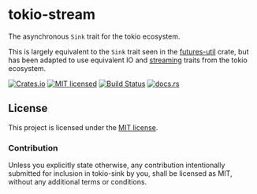 # tokio-stream

The asynchronous `Sink` trait for the tokio ecosystem.

This is largely equivalent to the `Sink` trait seen in the [futures-util](https://docs.rs/futures-util) crate, but has been adapted to use equivalent IO and [streaming](https://docs.rs/tokio-stream) traits from the tokio ecosystem.

[![Crates.io][crates-badge]][crates-url]
[![MIT licensed][mit-badge]][mit-url]
[![Build Status][actions-badge]][actions-url]
[![docs.rs][docs-badge]][docs-url]

[crates-badge]: https://img.shields.io/crates/v/tokio-sink.svg
[crates-url]: https://crates.io/crates/tokio-sink
[mit-badge]: https://img.shields.io/badge/License-MIT-blue.svg
[mit-url]: https://github.com/amkillam/tokio-sink/blob/master/LICENSE
[actions-badge]: https://github.com/amkillam/tokio-sink/actions/workflows/ci.yml/badge.svg
[actions-url]: https://github.com/amkillam/tokio-sink/actions/workflows/ci.yml
[docs-badge]: https://docs.rs/tokio-sink/badge.svg
[docs-url]: https://docs.rs/tokio-sink

## License

This project is licensed under the [MIT license](LICENSE).

### Contribution

Unless you explicitly state otherwise, any contribution intentionally submitted
for inclusion in tokio-sink by you, shall be licensed as MIT, without any additional
terms or conditions.
